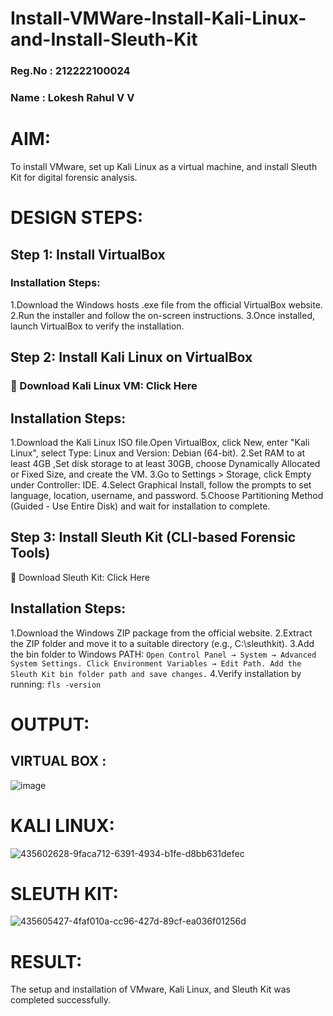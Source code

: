 # Install-VMWare-Install-Kali-Linux-and-Install-Sleuth-Kit
### Reg.No : 212222100024
### Name : Lokesh Rahul V V
# AIM:
To install VMware, set up Kali Linux as a virtual machine, and install Sleuth Kit for digital forensic analysis.
# DESIGN STEPS:
## Step 1: Install VirtualBox
### Installation Steps:
 1.Download the Windows hosts .exe file from the official VirtualBox website.
 2.Run the installer and follow the on-screen instructions.
 3.Once installed, launch VirtualBox to verify the installation.

## Step 2: Install Kali Linux on VirtualBox

### 🔗 Download Kali Linux VM: Click Here
## Installation Steps:
  1.Download the Kali Linux ISO file.Open VirtualBox, click New, enter "Kali Linux", select Type: Linux and Version: Debian (64-bit).
  2.Set RAM to at least 4GB ,Set disk storage to at least 30GB, choose Dynamically Allocated or Fixed Size, and create the VM.
  3.Go to Settings > Storage, click Empty under Controller: IDE.
  4.Select Graphical Install, follow the prompts to set language, location, username, and password.
  5.Choose Partitioning Method (Guided - Use Entire Disk) and wait for installation to complete.

## Step 3: Install Sleuth Kit (CLI-based Forensic Tools)

🔗 Download Sleuth Kit: Click Here
## Installation Steps:
  1.Download the Windows ZIP package from the official website.
  2.Extract the ZIP folder and move it to a suitable directory (e.g., C:\sleuthkit).
  3.Add the bin folder to Windows PATH:
``
    Open Control Panel → System → Advanced System Settings.
    Click Environment Variables → Edit Path.
    Add the Sleuth Kit bin folder path and save changes.
``
  4.Verify installation by running:
``
fls -version
``
# OUTPUT:
## VIRTUAL BOX :
![image](https://github.com/user-attachments/assets/53715640-9c87-45b5-bc44-1889d817cf53)

# KALI LINUX:
![435602628-9faca712-6391-4934-b1fe-d8bb631defec](https://github.com/user-attachments/assets/4748a22b-e0ba-47db-b5ee-43178b9b06dc)

# SLEUTH KIT:
![435605427-4faf010a-cc96-427d-89cf-ea036f01256d](https://github.com/user-attachments/assets/446519f5-ecc5-41a9-9c4b-a94833e13dcb)

# RESULT:
The setup and installation of VMware, Kali Linux, and Sleuth Kit was completed successfully.
